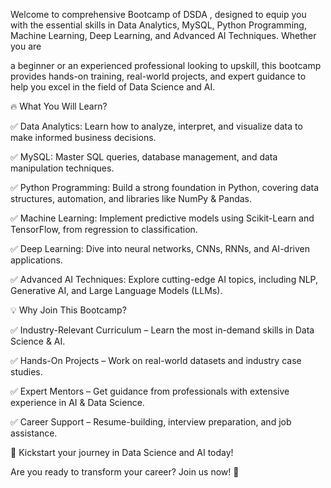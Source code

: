 Welcome to comprehensive Bootcamp of DSDA , designed to equip you with the essential skills in Data Analytics, MySQL, Python Programming, Machine Learning, Deep Learning, and Advanced AI Techniques. Whether you are 

a beginner or an experienced professional looking to upskill, this bootcamp provides hands-on training, real-world projects, and expert guidance to help you excel in the field of Data Science and AI.

🔥 What You Will Learn?

✅ Data Analytics: Learn how to analyze, interpret, and visualize data to make informed business decisions.

✅ MySQL: Master SQL queries, database management, and data manipulation techniques.

✅ Python Programming: Build a strong foundation in Python, covering data structures, automation, and libraries like NumPy & Pandas.

✅ Machine Learning: Implement predictive models using Scikit-Learn and TensorFlow, from regression to classification.

✅ Deep Learning: Dive into neural networks, CNNs, RNNs, and AI-driven applications.

✅ Advanced AI Techniques: Explore cutting-edge AI topics, including NLP, Generative AI, and Large Language Models (LLMs).

💡 Why Join This Bootcamp?

✅ Industry-Relevant Curriculum – Learn the most in-demand skills in Data Science & AI.

✅ Hands-On Projects – Work on real-world datasets and industry case studies.

✅ Expert Mentors – Get guidance from professionals with extensive experience in AI & Data Science.

✅ Career Support – Resume-building, interview preparation, and job assistance.

🚀 Kickstart your journey in Data Science and AI today!

Are you ready to transform your career? Join us now! 🎯
